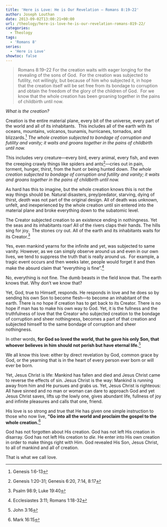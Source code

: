 ```yaml
---
title: 'Here is Love: He is Our Revelation – Romans 8:19-22'
author: Joseph Louthan
date: 2013-09-02T13:00:21+00:00
url: /theology/here-is-love-he-is-our-revelation-romans-819-22/
categories:
  - Theology
tags:
  - 'Romans 8'
series:
  - 'Here is Love'
showtoc: false
---
```

> Romans 8:19–22 For the creation waits with eager longing for the revealing of the sons of God.  For the creation was subjected to futility, not willingly, but because of him who subjected it, in hope  that the creation itself will be set free from its bondage to corruption and obtain the freedom of the glory of the children of God.  For we know that the whole creation has been groaning together in the pains of childbirth until now.

_What is the creation?_

Creation is the entire material plane, every bit of the universe, every part of the world and all of its inhabitants.  This includes all of the earth with its oceans, mountains, volcanos, tsunamis, hurricanes, tornados, and blizzards.[^2] _The whole creation subjected to bondage of corruption and futility and vanity; it waits and groans together in the pains of childbirth until now._

This includes very creature—every bird, every animal, every fish, and even the creeping crawly things like spiders and ants[^3]—cries out in pain, torment, hunger, thirst, from the hunt or being hunted down. _The whole creation subjected to bondage of corruption and futility and vanity; it waits and groans together in the pains of childbirth until now._

As hard has this to imagine, but the whole creation knows this is not the way things should be. Natural disasters, prey/predator, starving, dying of thirst, _death_ was not part of the original design. All of death was unknown, unfelt, and inexperienced by the whole creation until sin entered into the material plane and broke everything down to the subatomic level.

The Creator subjected creation to an existence ending in nothingness. Yet the seas and its inhabitants roar! All of the rivers claps their hands. The hills sing for joy.  The stones cry out. All of the earth and its inhabitants waits for its Creator.[^4]

Yes, even mankind yearns for the infinite and yet, was subjected to same vanity. However, as we can simply observe around us and even in our own lives, we tend to suppress the truth that is really around us.  For example, a tragic event occurs and then weeks later, people would forget it and then make the absurd claim that “everything is fine”.[^5]

No, everything is not fine. The dumb beasts in the field know that. The earth knows that. Why don’t we know that?

Yet, God, true to Himself, responds. He responds in love and he does so by sending his own Son to become flesh—to become an inhabitant of the earth. There is no hope if creation has to get back to its Creator. There is no hope if man has to make his own way to God. Yet, it is the fullness and the truthfulness of love that the Creator who subjected creation to the bondage of corruption and sheer nothingness, becomes a part of that creation and subjected himself to the same bondage of corruption and sheer nothingness.

In other words, **for God so loved the world, that he gave his only Son, that whoever believes in him should not perish but have eternal life.**[^6]

We all know this love: either by direct revelation by God, common grace by God, or the yearning that is in the heart of every person ever born or will ever be born.

Yet, Jesus Christ is life: Mankind has fallen and died and Jesus Christ came to reverse the effects of sin. Jesus Christ is the way: Mankind is running away from him and He pursues and grabs us. Yet, Jesus Christ is righteous: All have sinned and no man or woman can dare to approach God and yet Jesus Christ saves, lifts up the lowly one, gives abundant life, fullness of joy and infinite pleasures and calls that one, friend.

His love is so strong and true that He has given one simple instruction to those who now live, **“Go into all the world and proclaim the gospel to the whole creation.**[^7]

God has not forgotten about His creation. God has not left His creation in disarray. God has not left His creation to _die._ He enter into His own creation in order to make things right with Him. God revealed His Son, Jesus Christ, to all of mankind and all of creation.

That is what we call love.

[^2]: Genesis 1:6-13
[^3]: Genesis 1:20-31; Genesis 6:20, 7:14, 8:17
[^4]: Psalm 98:9; Luke 19:40
[^5]: Ecclesiastes 3:11; Romans 1:18-32
[^6]: John 3:16
[^7]: Mark 16:15